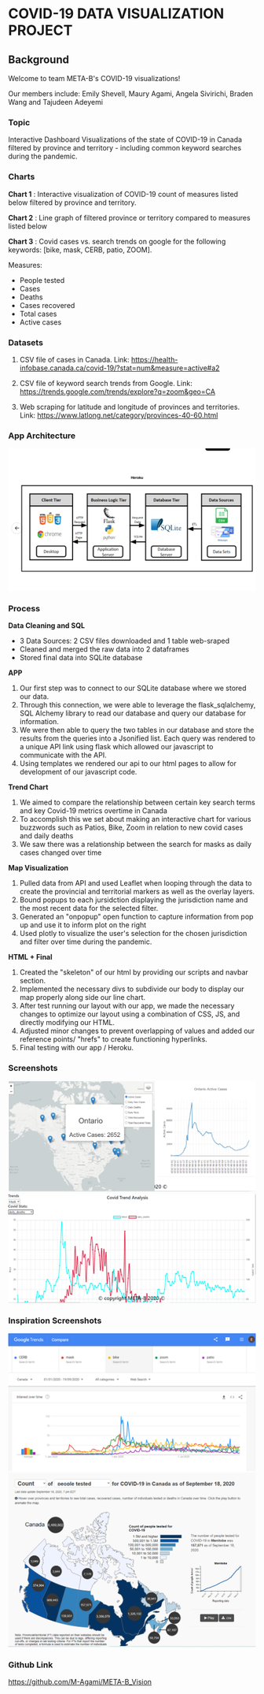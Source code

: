# COVID-19 DATA VISUALIZATION PROJECT

## Background

Welcome to team META-B's COVID-19 visualizations! 

Our members include: Emily Shevell, Maury Agami, Angela Sivirichi, Braden Wang and Tajudeen Adeyemi 

### Topic 
Interactive Dashboard Visualizations of the state of COVID-19 in Canada filtered by province and territory - including common keyword searches during the pandemic. 


### Charts

**Chart 1** : Interactive visualization of COVID-19 count of measures listed below filtered by province and territory.

**Chart 2** : Line graph of filtered province or territory compared to measures listed below


**Chart 3** : Covid cases vs. search trends on google for the following keywords: [bike, mask, CERB, patio, ZOOM].

Measures: 
* People tested
* Cases
* Deaths
* Cases recovered
* Total cases
* Active cases


### Datasets

1. CSV file of cases in Canada. Link: https://health-infobase.canada.ca/covid-19/?stat=num&measure=active#a2

2. CSV file of keyword search trends from Google. 
Link: https://trends.google.com/trends/explore?q=zoom&geo=CA

3. Web scraping for latitude and longitude of provinces and territories. 
Link:  https://www.latlong.net/category/provinces-40-60.html

### App Architecture 

<img src = "images/app_architecture.png" >

### Process 

**Data Cleaning and SQL**
* 3 Data Sources: 2 CSV files downloaded and 1 table web-sraped 
* Cleaned and merged the raw data into 2 dataframes 
* Stored final data into SQLite database

**APP**

1. Our first step was to connect to our SQLite database where we stored our data.
2. Through this connection, we were able to leverage the flask_sqlalchemy, SQL Alchemy library to read our database and query our database for information.
3. We were then able to query the two tables in our database and store the results from the queries into a Jsonified list. Each query was rendered to a unique API link using flask which allowed our javascript to communicate with the API. 
4. Using templates we rendered our api to our html pages to allow for development of our javascript code.

**Trend Chart**
1. We aimed to compare the relationship between certain key search terms and key Covid-19 metrics overtime in Canada
2. To accomplish this we set about making an interactive chart for various buzzwords such as Patios, Bike, Zoom in relation to new covid cases and daily deaths
3. We saw there was a relationship between the search for masks as daily cases changed over time

**Map Visualization**
1. Pulled data from API and used Leaflet when looping through the data to create the provincial and territorial markers as well as the overlay layers. 
2. Bound popups to each jursidction displaying the jurisdiction name and the most recent data for the selected filter.
3. Generated an "onpopup" open function to capture information from pop up and use it to inform plot on the right 
4. Used plotly to visualize the user's selection for the chosen jurisdiction and filter over time during the pandemic.


**HTML + Final**

1. Created the "skeleton" of our html by providing our scripts and navbar section.
2. Implemented the necessary divs to subdivide our body to display our map properly along side our line chart.
3. After test running our layout with our app, we made the necessary changes to optimize our layout using a combination of CSS, JS, and directly modifying our HTML.
4. Adjusted minor changes to prevent overlapping of values and added our reference points/ "hrefs" to create functioning hyperlinks.
5. Final testing with our app / Heroku.


### Screenshots 

<img src = "images/map_visualization.PNG" >
<img src = "images/trend_visualization.PNG" >

### Inspiration Screenshots

<img src = "images/googletrends.PNG" >
<img src = "images/covidcasesvisual.PNG" >

### Github Link

https://github.com/M-Agami/META-B_Vision


